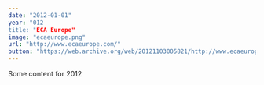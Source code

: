 ```yaml
---
date: "2012-01-01"
year: "012
title: "ECA Europe"
image: "ecaeurope.png"
url: "http://www.ecaeurope.com/"
button: "https://web.archive.org/web/20121103005821/http://www.ecaeurope.com/"
---
```


Some content for 2012
